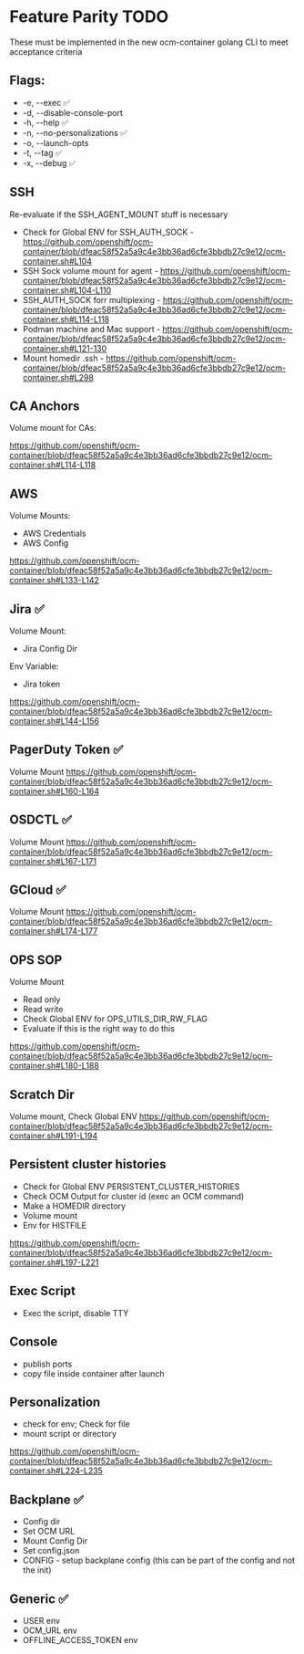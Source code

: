 # Feature Parity TODO

These must be implemented in the new ocm-container golang CLI to meet acceptance criteria

## Flags:

* -e, --exec ✅
* -d, --disable-console-port
* -h, --help ✅
* -n, --no-personalizations ✅
* -o, --launch-opts
* -t, --tag ✅
* -x, --debug ✅

## SSH

Re-evaluate if the SSH_AGENT_MOUNT stuff is necessary

* Check for Global ENV for SSH_AUTH_SOCK - https://github.com/openshift/ocm-container/blob/dfeac58f52a5a9c4e3bb36ad6cfe3bbdb27c9e12/ocm-container.sh#L104
* SSH Sock volume mount for agent - https://github.com/openshift/ocm-container/blob/dfeac58f52a5a9c4e3bb36ad6cfe3bbdb27c9e12/ocm-container.sh#L104-L110
* SSH_AUTH_SOCK forr multiplexing - https://github.com/openshift/ocm-container/blob/dfeac58f52a5a9c4e3bb36ad6cfe3bbdb27c9e12/ocm-container.sh#L114-L118
* Podman machine and Mac support - https://github.com/openshift/ocm-container/blob/dfeac58f52a5a9c4e3bb36ad6cfe3bbdb27c9e12/ocm-container.sh#L121-130
* Mount homedir .ssh -  https://github.com/openshift/ocm-container/blob/dfeac58f52a5a9c4e3bb36ad6cfe3bbdb27c9e12/ocm-container.sh#L298

## CA Anchors

Volume mount for CAs:

https://github.com/openshift/ocm-container/blob/dfeac58f52a5a9c4e3bb36ad6cfe3bbdb27c9e12/ocm-container.sh#L114-L118

## AWS

Volume Mounts: 

* AWS Credentials
* AWS Config

https://github.com/openshift/ocm-container/blob/dfeac58f52a5a9c4e3bb36ad6cfe3bbdb27c9e12/ocm-container.sh#L133-L142

## Jira ✅

Volume Mount: 
* Jira Config Dir

Env Variable: 

* Jira token

https://github.com/openshift/ocm-container/blob/dfeac58f52a5a9c4e3bb36ad6cfe3bbdb27c9e12/ocm-container.sh#L144-L156

## PagerDuty Token ✅

Volume Mount
https://github.com/openshift/ocm-container/blob/dfeac58f52a5a9c4e3bb36ad6cfe3bbdb27c9e12/ocm-container.sh#L160-L164

## OSDCTL ✅

Volume Mount
https://github.com/openshift/ocm-container/blob/dfeac58f52a5a9c4e3bb36ad6cfe3bbdb27c9e12/ocm-container.sh#L167-L171

## GCloud ✅

Volume Mount
https://github.com/openshift/ocm-container/blob/dfeac58f52a5a9c4e3bb36ad6cfe3bbdb27c9e12/ocm-container.sh#L174-L177

## OPS SOP

Volume Mount

* Read only
* Read write
* Check Global ENV for OPS_UTILS_DIR_RW_FLAG
* Evaluate if this is the right way to do this

https://github.com/openshift/ocm-container/blob/dfeac58f52a5a9c4e3bb36ad6cfe3bbdb27c9e12/ocm-container.sh#L180-L188

## Scratch Dir

Volume mount, Check Global ENV
https://github.com/openshift/ocm-container/blob/dfeac58f52a5a9c4e3bb36ad6cfe3bbdb27c9e12/ocm-container.sh#L191-L194

## Persistent cluster histories

* Check for Global ENV PERSISTENT_CLUSTER_HISTORIES
* Check OCM Output for cluster id (exec an OCM command)
* Make a HOMEDIR directory
* Volume mount
* Env for HISTFILE

https://github.com/openshift/ocm-container/blob/dfeac58f52a5a9c4e3bb36ad6cfe3bbdb27c9e12/ocm-container.sh#L197-L221


## Exec Script

* Exec the script, disable TTY

## Console

* publish ports
* copy file inside container after launch

## Personalization

* check for env; Check for file
* mount script or directory

https://github.com/openshift/ocm-container/blob/dfeac58f52a5a9c4e3bb36ad6cfe3bbdb27c9e12/ocm-container.sh#L224-L235

## Backplane ✅

* Config dir
* Set OCM URL
* Mount Config Dir
* Set config.json
* CONFIG - setup backplane config (this can be part of the config and not the init)

## Generic ✅

* USER env
* OCM_URL env
* OFFLINE_ACCESS_TOKEN env
